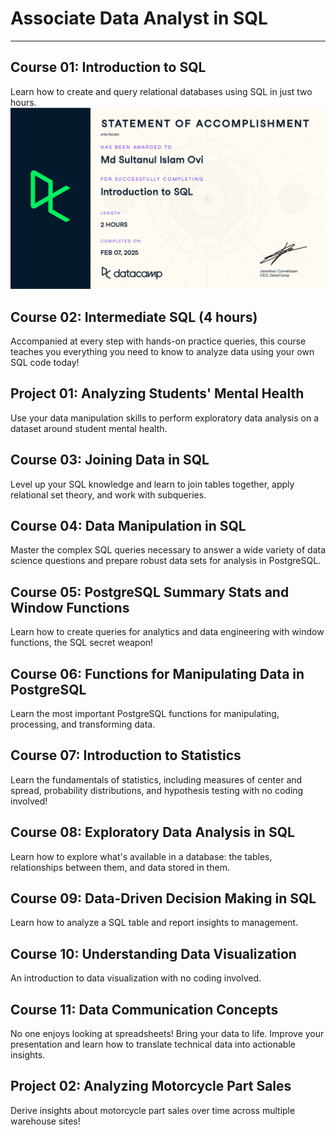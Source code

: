 # Associate Data Analyst in SQL

---

## Course 01: Introduction to SQL

Learn how to create and query relational databases using SQL in just two hours.
![certificate](Certificates/c1_certificate.jpg)

## Course 02: Intermediate SQL (4 hours)

Accompanied at every step with hands-on practice queries, this course teaches you everything you need to know to analyze data using your own SQL code today!

## Project 01: Analyzing Students' Mental Health

Use your data manipulation skills to perform exploratory data analysis on a dataset around student mental health.

## Course 03: Joining Data in SQL

Level up your SQL knowledge and learn to join tables together, apply relational set theory, and work with subqueries.

## Course 04: Data Manipulation in SQL

Master the complex SQL queries necessary to answer a wide variety of data science questions and prepare robust data sets for analysis in PostgreSQL.

## Course 05: PostgreSQL Summary Stats and Window Functions

Learn how to create queries for analytics and data engineering with window functions, the SQL secret weapon!

## Course 06: Functions for Manipulating Data in PostgreSQL

Learn the most important PostgreSQL functions for manipulating, processing, and transforming data.

## Course 07: Introduction to Statistics

Learn the fundamentals of statistics, including measures of center and spread, probability distributions, and hypothesis testing with no coding involved!

## Course 08: Exploratory Data Analysis in SQL

Learn how to explore what's available in a database: the tables, relationships between them, and data stored in them.

## Course 09: Data-Driven Decision Making in SQL

Learn how to analyze a SQL table and report insights to management.

## Course 10: Understanding Data Visualization

An introduction to data visualization with no coding involved.

## Course 11: Data Communication Concepts

No one enjoys looking at spreadsheets! Bring your data to life. Improve your presentation and learn how to translate technical data into actionable insights.

## Project 02: Analyzing Motorcycle Part Sales

Derive insights about motorcycle part sales over time across multiple warehouse sites!

